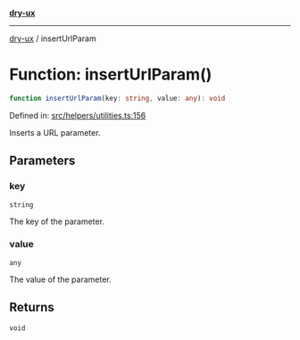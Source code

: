 [**dry-ux**](../README.md)

***

[dry-ux](../README.md) / insertUrlParam

# Function: insertUrlParam()

```ts
function insertUrlParam(key: string, value: any): void
```

Defined in: [src/helpers/utilities.ts:156](https://github.com/navedr/dry-ux/blob/e875b26275714d870ae7637bd802b35e75633e0b/src/helpers/utilities.ts#L156)

Inserts a URL parameter.

## Parameters

### key

`string`

The key of the parameter.

### value

`any`

The value of the parameter.

## Returns

`void`
